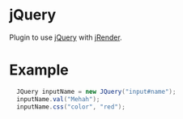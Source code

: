 jQuery
=========
Plugin to use [jQuery](http://www.jquery.com/) with [jRender](https://github.com/mehah/jRender).

Example
========
```java
  JQuery inputName = new JQuery("input#name");
  inputName.val("Mehah");
  inputName.css("color", "red");
```
